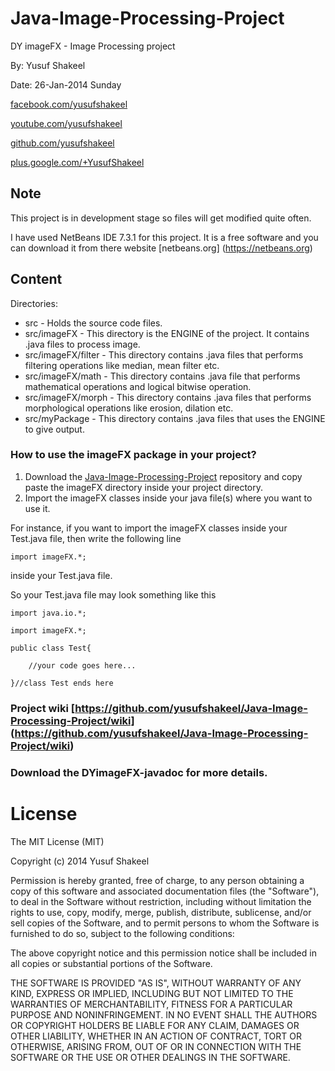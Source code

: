 Java-Image-Processing-Project
=============================

DY imageFX - Image Processing project

By: Yusuf Shakeel

Date: 26-Jan-2014 Sunday


[facebook.com/yusufshakeel](https://www.facebook.com/yusufshakeel)

[youtube.com/yusufshakeel](https://www.youtube.com/yusufshakeel)

[github.com/yusufshakeel](https://www.github.com/yusufshakeel)

[plus.google.com/+YusufShakeel](https://plus.google.com/+YusufShakeel/posts)


Note
----
This project is in development stage so files will get modified quite often.

I have used NetBeans IDE 7.3.1 for this project. It is a free software and you can download it from there website [netbeans.org] (https://netbeans.org)


Content
-------

Directories:

 * src - Holds the source code files.
 * src/imageFX - This directory is the ENGINE of the project. It contains .java files to process image.
 * src/imageFX/filter - This directory contains .java files that performs filtering operations like median, mean filter etc.
 * src/imageFX/math - This directory contains .java file that performs mathematical operations and logical bitwise operation.
 * src/imageFX/morph - This directory contains .java files that performs morphological operations like erosion, dilation etc.
 * src/myPackage - This directory contains .java files that uses the ENGINE to give output.



### How to use the imageFX package in your project?

1. Download the [Java-Image-Processing-Project](https://github.com/yusufshakeel/Java-Image-Processing-Project) repository and copy paste the imageFX directory inside your project directory.
2. Import the imageFX classes inside your java file(s) where you want to use it.

For instance, if you want to import the imageFX classes inside your Test.java file, then write the following line

`import imageFX.*;`

inside your Test.java file.

So your Test.java file may look something like this

    import java.io.*;

    import imageFX.*;

    public class Test{

        //your code goes here...

    }//class Test ends here


### Project wiki [https://github.com/yusufshakeel/Java-Image-Processing-Project/wiki] (https://github.com/yusufshakeel/Java-Image-Processing-Project/wiki)

### Download the DYimageFX-javadoc for more details.

# License

The MIT License (MIT)

Copyright (c) 2014 Yusuf Shakeel

Permission is hereby granted, free of charge, to any person obtaining a copy of
this software and associated documentation files (the "Software"), to deal in
the Software without restriction, including without limitation the rights to
use, copy, modify, merge, publish, distribute, sublicense, and/or sell copies of
the Software, and to permit persons to whom the Software is furnished to do so,
subject to the following conditions:

The above copyright notice and this permission notice shall be included in all
copies or substantial portions of the Software.

THE SOFTWARE IS PROVIDED "AS IS", WITHOUT WARRANTY OF ANY KIND, EXPRESS OR
IMPLIED, INCLUDING BUT NOT LIMITED TO THE WARRANTIES OF MERCHANTABILITY, FITNESS
FOR A PARTICULAR PURPOSE AND NONINFRINGEMENT. IN NO EVENT SHALL THE AUTHORS OR
COPYRIGHT HOLDERS BE LIABLE FOR ANY CLAIM, DAMAGES OR OTHER LIABILITY, WHETHER
IN AN ACTION OF CONTRACT, TORT OR OTHERWISE, ARISING FROM, OUT OF OR IN
CONNECTION WITH THE SOFTWARE OR THE USE OR OTHER DEALINGS IN THE SOFTWARE.
